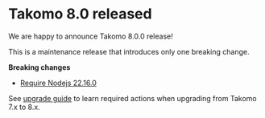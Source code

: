 # Takomo 8.0 released

We are happy to announce Takomo 8.0.0 release!

<!--truncate-->

This is a maintenance release that introduces only one breaking change.

**Breaking changes**

- [Require Nodejs 22.16.0](../docs/upgrade-guide/from-7-to-8#require-nodejs-22160)

See [upgrade guide](/docs/upgrade-guide/from-7-to-8/) to learn required actions when upgrading from Takomo 7.x to 8.x.